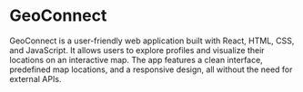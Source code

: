 # GeoConnect
GeoConnect is a user-friendly web application built with React, HTML, CSS, and JavaScript. It allows users to explore profiles and visualize their locations on an interactive map. The app features a clean interface, predefined map locations, and a responsive design, all without the need for external APIs.
